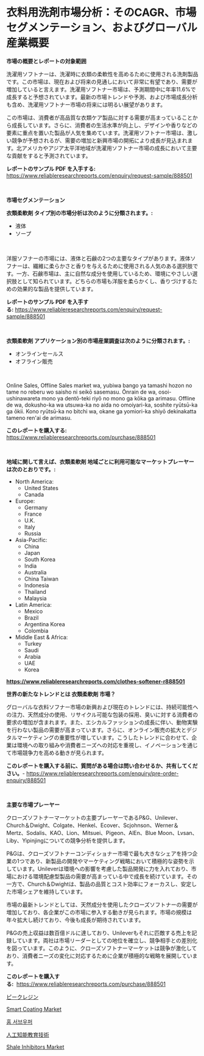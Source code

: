 <p><h1>衣料用洗剤市場分析：そのCAGR、市場セグメンテーション、およびグローバル産業概要</h1></p><p><strong>市場の概要とレポートの対象範囲</strong></p>
<p><p>洗濯用ソフトナーは、洗濯時に衣類の柔軟性を高めるために使用される洗剤製品です。この市場は、現在および将来の見通しにおいて非常に有望であり、需要が増加していると言えます。洗濯用ソフトナー市場は、予測期間中に年率11.6%で成長すると予想されています。最新の市場トレンドや予測、および市場成長分析も含め、洗濯用ソフトナー市場の将来には明るい展望があります。</p><p>この市場は、消費者が高品質な衣類ケア製品に対する需要が高まっていることから成長しています。さらに、消費者の生活水準が向上し、デザインや香りなどの要素に重点を置いた製品が人気を集めています。洗濯用ソフトナー市場は、激しい競争が予想されるが、需要の増加と新興市場の開拓により成長が見込まれます。北アメリカやアジア太平洋地域が洗濯用ソフトナー市場の成長において主要な貢献をすると予測されています。</p></p>
<p><strong>レポートのサンプル PDF を入手する:</strong> <a href="https://www.reliableresearchreports.com/enquiry/request-sample/888501">https://www.reliableresearchreports.com/enquiry/request-sample/888501</a></p>
<p>&nbsp;</p>
<p><strong>市場セグメンテーション</strong></p>
<p><strong>衣類柔軟剤 タイプ別の市場分析は次のように分類されます。:</strong></p>
<p><ul><li>液体</li><li>ソープ</li></ul></p>
<p>&nbsp;</p>
<p><p>洋服ソフナーの市場には、液体と石鹸の2つの主要なタイプがあります。液体ソフナーは、繊維に柔らかさと香りを与えるために使用される人気のある選択肢です。一方、石鹸市場は、主に自然な成分を使用しているため、環境にやさしい選択肢として知られています。どちらの市場も洋服を柔らかくし、香りづけするための効果的な製品を提供しています。</p></p>
<p><strong>レポートのサンプル PDF を入手する:</strong>&nbsp;<a href="https://www.reliableresearchreports.com/enquiry/request-sample/888501">https://www.reliableresearchreports.com/enquiry/request-sample/888501</a></p>
<p>&nbsp;</p>
<p><strong> 衣類柔軟剤 アプリケーション別の市場産業調査は次のように分類されます。:</strong></p>
<p><ul><li>オンラインセールス</li><li>オフライン販売</li></ul></p>
<p>&nbsp;</p>
<p><p>Online Sales, Offline Sales market wa, yubiwa bango ya tamashi hozon no tame no reberu wo saisho ni seikō sasemasu. Ōnrain de wa, osoi-ushinawareta mono ya dentō-teki riyō no mono ga kōka ga arimasu. Offline de wa, dokusho-ka wa utsuwa-ka no aida no omoiyari-ka, soshite ryūtsū-ka ga ōkii. Kono ryūtsū-ka no bitchi wa, okane ga yomiori-ka shiyō dekinakatta tameno ren'ai de arimasu.</p></p>
<p><strong>このレポートを購入する:</strong>&nbsp; <a href="https://www.reliableresearchreports.com/purchase/888501">https://www.reliableresearchreports.com/purchase/888501</a></p>
<p>&nbsp;</p>
<p><strong>地域に関して言えば、衣類柔軟剤 地域ごとに利用可能なマーケットプレーヤーは次のとおりです。:</strong></p>
<p><ul>
    <li>
        North America:
        <ul>
            <li>United States</li>
            <li>Canada</li>
        </ul>
    </li>
    <li>
        Europe:
        <ul>
            <li>Germany</li>
            <li>France</li>
            <li>U.K.</li>
            <li>Italy</li>
            <li>Russia</li>
        </ul>
    </li>
    <li>
        Asia-Pacific:
        <ul>
            <li>China</li>
            <li>Japan</li>
            <li>South Korea</li>
            <li>India</li>
            <li>Australia</li>
            <li>China Taiwan</li>
            <li>Indonesia</li>
            <li>Thailand</li>
            <li>Malaysia</li>
        </ul>
    </li>
    <li>
        Latin America:
        <ul>
            <li>Mexico</li>
            <li>Brazil</li>
            <li>Argentina Korea</li>
            <li>Colombia</li>
        </ul>
    </li>
    <li>
        Middle East & Africa:
        <ul>
            <li>Turkey</li>
            <li>Saudi</li>
            <li>Arabia</li>
            <li>UAE</li>
            <li>Korea</li>
        </ul>
    </li>
    </ul></p>
<p><strong><a href="https://www.reliableresearchreports.com/clothes-softener-r888501">https://www.reliableresearchreports.com/clothes-softener-r888501</a></strong>&nbsp;</p>
<p><strong>世界の新たなトレンドとは 衣類柔軟剤 市場？</strong></p>
<p><p>グローバルな衣料ソフナー市場の新興および現在のトレンドには、持続可能性への注力、天然成分の使用、リサイクル可能な包装の採用、臭いに対する消費者の要求の増加が含まれます。また、エシカルファッションの成長に伴い、動物実験を行わない製品の需要が高まっています。さらに、オンライン販売の拡大とデジタルマーケティングの重要性が増しています。こうしたトレンドに合わせて、企業は環境への取り組みや消費者ニーズへの対応を重視し、イノベーションを通じて市場競争力を高める動きが見られます。</p></p>
<p><strong>このレポートを購入する前に、質問がある場合は問い合わせるか、共有してください。</strong>- <a href="https://www.reliableresearchreports.com/enquiry/pre-order-enquiry/888501">https://www.reliableresearchreports.com/enquiry/pre-order-enquiry/888501</a></p>
<p>&nbsp;</p>
<p><strong>主要な市場プレーヤー</strong></p>
<p><p>クローズソフトナーマーケットの主要プレーヤーであるP&G、Unilever、Church＆Dwight、Colgate、Henkel、Ecover、Scjohnson、Werner＆Mertz、Sodalis、KAO、Lion、Mitsuei、Pigeon、AlEn、Blue Moon、Lvsan、Liby、Yipinjingについての競争分析を提供します。</p><p>P&Gは、クローズソフトナーコンディショナー市場で最も大きなシェアを持つ企業の1つであり、新製品の開発やマーケティング戦略において積極的な姿勢を示しています。Unileverは環境への影響を考慮した製品開発に力を入れており、市場における環境配慮型製品の需要が高まっている中で成長を続けています。その一方で、Church＆Dwightは、製品の品質とコスト効率にフォーカスし、安定した市場シェアを維持しています。</p><p>市場の最新トレンドとしては、天然成分を使用したクローズソフトナーの需要が増加しており、各企業がこの市場に参入する動きが見られます。市場の規模は年々拡大し続けており、今後も成長が期待されています。</p><p>P&Gの売上収益は数百億ドルに達しており、Unileverもそれに匹敵する売上を記録しています。両社は市場リーダーとしての地位を確立し、競争相手との差別化を図っています。このように、クローズソフトナーマーケットは競争が激化しており、消費者ニーズの変化に対応するために企業が積極的な戦略を展開しています。</p></p>
<p><strong>このレポートを購入する:</strong>&nbsp;&nbsp;<a href="https://www.reliableresearchreports.com/purchase/888501">https://www.reliableresearchreports.com/purchase/888501</a></p>
<p><p><a href="https://github.com/mohamedbakry57/Market-Research-Report-List-3/blob/main/700000332567.md">ピークレジン</a></p><p><a href="https://issuu.com/reportprime-2/docs/smart-coating-market-size-2030.pptx">Smart Coating Market</a></p><p><a href="https://github.com/KellyLyncyh543964/Market-Research-Report-List-1/blob/main/215426129628.md">홈 서브우퍼</a></p><p><a href="https://github.com/roulaayoub-saad/Market-Research-Report-List-1/blob/main/379077932555.md">人工知能教育技術</a></p><p><a href="https://issuu.com/reportprime-2/docs/shale-inhibitors-market-size-2030.pptx">Shale Inhibitors Market</a></p></p>